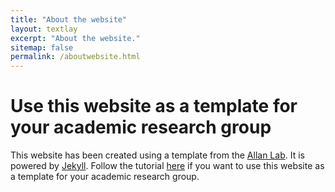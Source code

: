 ```yaml
---
title: "About the website"
layout: textlay
excerpt: "About the website."
sitemap: false
permalink: /aboutwebsite.html
---
```


# Use this website as a template for your academic research group

This website has been created using a template from the [Allan Lab](http://www.allanlab.org/aboutwebsite.html). It is powered by [Jekyll](https://jekyllrb.com). Follow the tutorial [here](http://www.allanlab.org/aboutwebsite.html) if you want to use this website as a template for your academic research group.

